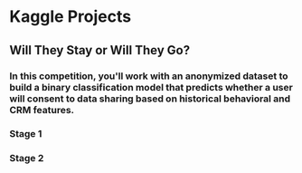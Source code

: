 # Kaggle Projects

## Will They Stay or Will They Go?

### In this competition, you'll work with an anonymized dataset to build a binary classification model that predicts whether a user will consent to data sharing based on historical behavioral and CRM features.

### Stage 1

### Stage 2

